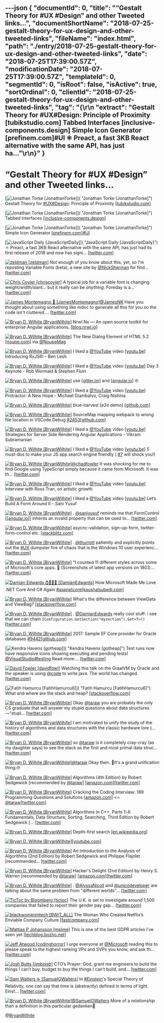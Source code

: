 ---json
{
  "documentId": 0,
  "title": "“Gestalt Theory for #UX #Design” and other Tweeted links…",
  "documentShortName": "2018-07-25-gestalt-theory-for-ux-design-and-other-tweeted-links",
  "fileName": "index.html",
  "path": "./entry/2018-07-25-gestalt-theory-for-ux-design-and-other-tweeted-links",
  "date": "2018-07-25T17:39:00.57Z",
  "modificationDate": "2018-07-25T17:39:00.57Z",
  "templateId": 0,
  "segmentId": 0,
  "isRoot": false,
  "isActive": true,
  "sortOrdinal": 0,
  "clientId": "2018-07-25-gestalt-theory-for-ux-design-and-other-tweeted-links",
  "tag": "{\r\n  \"extract\": \"Gestalt Theory for       #UX#Design: Principle of Proximity       [tubikstudio.com] Tabbed Interfaces       [inclusive-components.design] Simple Icon Generator       [prefinem.com]#UI ⚛️ Preact, a fast 3KB React alternative with the same API, has just ha...\"\r\n}"
}
---

# “Gestalt Theory for #UX #Design” and other Tweeted links…

[<img alt="Jonathan Torke [JonathanTorke]" src="https://songhay.blob.core.windows.net/shared-social-twitter/JonathanTorke.jpg">]( "Jonathan Torke [JonathanTorke]") Gestalt Theory for [#UX](http://twitter.com/search?q=%23UX)[#Design](http://twitter.com/search?q=%23Design): Principle of Proximity [[tubikstudio.com]](https://tubikstudio.com/gestalt-theory-for-ux-design-principle-of-proximity/)

[<img alt="Jonathan Torke [JonathanTorke]" src="https://songhay.blob.core.windows.net/shared-social-twitter/JonathanTorke.jpg">]( "Jonathan Torke [JonathanTorke]") Tabbed Interfaces [[inclusive-components.design]](https://inclusive-components.design/tabbed-interfaces/)

[<img alt="Jonathan Torke [JonathanTorke]" src="https://songhay.blob.core.windows.net/shared-social-twitter/JonathanTorke.jpg">]( "Jonathan Torke [JonathanTorke]") Simple Icon Generator [[prefinem.com]](http://prefinem.com/simple-icon-generator/)[#UI](http://twitter.com/search?q=%23UI)

[<img alt="JavaScript Daily [JavaScriptDaily]" src="https://songhay.blob.core.windows.net/shared-social-twitter/JavaScriptDaily.jpg">]( "JavaScript Daily [JavaScriptDaily]") ⚛️ Preact, a fast 3KB React alternative with the same API, has just had its first release of 2018 and now has signi… [[twitter.com]](https://twitter.com/i/web/status/989598291863236611)

[<img alt="zeldman [zeldman]" src="https://songhay.blob.core.windows.net/shared-social-twitter/zeldman.jpg">](https://studio.zeldman.com/ "zeldman [zeldman]") Not enough of you know about this, yet, so I’m reposting Variable Fonts (beta), a new site by [@NickSherman](http://twitter.com/NickSherman) for find… [[twitter.com]](https://twitter.com/i/web/status/989852113634291713)

[<img alt="Chris Coyier [chriscoyier]" src="https://songhay.blob.core.windows.net/shared-social-twitter/chriscoyier.jpg">](http://chriscoyier.net/ "Chris Coyier [chriscoyier]") A typical job for a variable font is changing weight/width/slant... but it really can be _anything_. Foreday is a… [[twitter.com]](https://twitter.com/i/web/status/988812726230245376)

[<img alt="James Montemagno 🙈 [JamesMontemagno]" src="https://songhay.blob.core.windows.net/shared-social-twitter/JamesMontemagno.jpg">](http://montemagno.com/ "James Montemagno 🙈 [JamesMontemagno]")[@JamesNK](http://twitter.com/JamesNK) Have you thought about using something like mdoc to generate all this for you so the code isn't cluttered.… [[twitter.com]](https://twitter.com/i/web/status/988627926684917760)

[<img alt="Bryan D. Wilhite [BryanWilhite]" src="https://songhay.blob.core.windows.net/shared-social-twitter/BryanWilhite.jpeg">](http://songhayblog.azurewebsites.net/ "Bryan D. Wilhite [BryanWilhite]") Nrwl Nx — An open source toolkit for enterprise Angular applications. [[blog.nrwl.io]](https://blog.nrwl.io/nrwl-nx-an-open-source-toolkit-for-enterprise-angular-applications-38698e94d65)

[<img alt="Bryan D. Wilhite [BryanWilhite]" src="https://songhay.blob.core.windows.net/shared-social-twitter/BryanWilhite.jpeg">](http://songhayblog.azurewebsites.net/ "Bryan D. Wilhite [BryanWilhite]") The New Dialog Element of HTML 5.2 [[noupe.com]](https://www.noupe.com/?p=104388) via [@NoupeMag](http://twitter.com/NoupeMag)

[<img alt="Bryan D. Wilhite [BryanWilhite]" src="https://songhay.blob.core.windows.net/shared-social-twitter/BryanWilhite.jpeg">](http://songhayblog.azurewebsites.net/ "Bryan D. Wilhite [BryanWilhite]") I liked a [@YouTube](http://twitter.com/YouTube) video [[youtu.be]](http://youtu.be/JCXZhe6KsxQ?a) Introducing RxJS6! - Ben Lesh

[<img alt="Bryan D. Wilhite [BryanWilhite]" src="https://songhay.blob.core.windows.net/shared-social-twitter/BryanWilhite.jpeg">](http://songhayblog.azurewebsites.net/ "Bryan D. Wilhite [BryanWilhite]") I liked a [@YouTube](http://twitter.com/YouTube) video [[youtu.be]](http://youtu.be/N15ie0cGuB0?a) Day 3 Keynote - Rob Wormald & Stephen Fluin

[<img alt="Bryan D. Wilhite [BryanWilhite]" src="https://songhay.blob.core.windows.net/shared-social-twitter/BryanWilhite.jpeg">](http://songhayblog.azurewebsites.net/ "Bryan D. Wilhite [BryanWilhite]") use [[gitter.im]](http://gitter.im/angular/angular) and [[angular.io]](http://angular.io/resources) 🤓

[<img alt="Bryan D. Wilhite [BryanWilhite]" src="https://songhay.blob.core.windows.net/shared-social-twitter/BryanWilhite.jpeg">](http://songhayblog.azurewebsites.net/ "Bryan D. Wilhite [BryanWilhite]") I liked a [@YouTube](http://twitter.com/YouTube) video [[youtu.be]](http://youtu.be/6aPfHrSl0Qk?a) Protractor: A New Hope - Michael Giambalvo, Craig Nishina

[<img alt="Bryan D. Wilhite [BryanWilhite]" src="https://songhay.blob.core.windows.net/shared-social-twitter/BryanWilhite.jpeg">](http://songhayblog.azurewebsites.net/ "Bryan D. Wilhite [BryanWilhite]") blue-harvest [e2e demo] [[github.com]](https://github.com/angular-seattle/blue-harvest)

[<img alt="Bryan D. Wilhite [BryanWilhite]" src="https://songhay.blob.core.windows.net/shared-social-twitter/BryanWilhite.jpeg">](http://songhayblog.azurewebsites.net/ "Bryan D. Wilhite [BryanWilhite]") SourceMap mapping webpack to wrong file location in VSCode Debug [#2453](http://twitter.com/search?q=%232453)[[github.com]](https://github.com/angular/angular-cli/issues/2453)

[<img alt="Bryan D. Wilhite [BryanWilhite]" src="https://songhay.blob.core.windows.net/shared-social-twitter/BryanWilhite.jpeg">](http://songhayblog.azurewebsites.net/ "Bryan D. Wilhite [BryanWilhite]") I liked a [@YouTube](http://twitter.com/YouTube) video [[youtu.be]](http://youtu.be/-8bObydfINA?a) Strategies for Server Side Rendering Angular Applications - Vikram Subramanian

[<img alt="Bryan D. Wilhite [BryanWilhite]" src="https://songhay.blob.core.windows.net/shared-social-twitter/BryanWilhite.jpeg">](http://songhayblog.azurewebsites.net/ "Bryan D. Wilhite [BryanWilhite]") I liked a [@YouTube](http://twitter.com/YouTube) video [[youtu.be]](http://youtu.be/fiT5g9KSxmw?a) 5 must-dos to make your JS app search engine friendly ( [#7](http://twitter.com/search?q=%237) will shock you!)

[<img alt="Bryan D. Wilhite [BryanWilhite]" src="https://songhay.blob.core.windows.net/shared-social-twitter/BryanWilhite.jpeg">](http://songhayblog.azurewebsites.net/ "Bryan D. Wilhite [BryanWilhite]")[@chadfowler](http://twitter.com/chadfowler) It was shocking for me to find Google using TypeScript simply because it came from Microsoft. It was th… [[twitter.com]](https://twitter.com/i/web/status/989182961630113792)

[<img alt="Bryan D. Wilhite [BryanWilhite]" src="https://songhay.blob.core.windows.net/shared-social-twitter/BryanWilhite.jpeg">](http://songhayblog.azurewebsites.net/ "Bryan D. Wilhite [BryanWilhite]") I liked a [@YouTube](http://twitter.com/YouTube) video [[youtu.be]](http://youtu.be/jxVfsG8srqA?a) Interview with Ross Tran, on artistic growth

[<img alt="Bryan D. Wilhite [BryanWilhite]" src="https://songhay.blob.core.windows.net/shared-social-twitter/BryanWilhite.jpeg">](http://songhayblog.azurewebsites.net/ "Bryan D. Wilhite [BryanWilhite]") I liked a [@YouTube](http://twitter.com/YouTube) video [[youtu.be]](http://youtu.be/7ZbVSewN21A?a) Let’s Build A Form Around It - Sani Yusuf

[<img alt="Bryan D. Wilhite [BryanWilhite]" src="https://songhay.blob.core.windows.net/shared-social-twitter/BryanWilhite.jpeg">](http://songhayblog.azurewebsites.net/ "Bryan D. Wilhite [BryanWilhite]") . [@saniyusuf](http://twitter.com/saniyusuf) reminds me that FormControl [[[angular.io]](https://angular.io/api/forms/FormControl)] inherits an invalid property that can be used to… [[twitter.com]](https://twitter.com/i/web/status/989672723738591232)

[<img alt="Bryan D. Wilhite [BryanWilhite]" src="https://songhay.blob.core.windows.net/shared-social-twitter/BryanWilhite.jpeg">](http://songhayblog.azurewebsites.net/ "Bryan D. Wilhite [BryanWilhite]") asycnc-validation, sign-up-form, twitter-form-control etc. [[stackblitz.com]](https://stackblitz.com/@saniyusuf)

[<img alt="Bryan D. Wilhite [BryanWilhite]" src="https://songhay.blob.core.windows.net/shared-social-twitter/BryanWilhite.jpeg">](http://songhayblog.azurewebsites.net/ "Bryan D. Wilhite [BryanWilhite]") . [@thurrott](http://twitter.com/thurrott) patiently and explicitly points out the [#UX](http://twitter.com/search?q=%23UX) dumpster fire of chaos that is the Windows 10 user experienc… [[twitter.com]](https://twitter.com/i/web/status/989581041852530689)

[<img alt="Bryan D. Wilhite [BryanWilhite]" src="https://songhay.blob.core.windows.net/shared-social-twitter/BryanWilhite.jpeg">](http://songhayblog.azurewebsites.net/ "Bryan D. Wilhite [BryanWilhite]") “I counted 11 different styles across some of Microsoft's core apps. 😬 (Screenshots of latest app versions on 1803.… [[twitter.com]](https://twitter.com/i/web/status/989582719314116608)

[<img alt="Damian Edwards ⌚🥃👟💕 [DamianEdwards]" src="https://songhay.blob.core.windows.net/shared-social-twitter/DamianEdwards.jpg">](http://damianedwards.wordpress.com/ "Damian Edwards ⌚🥃👟💕 [DamianEdwards]") How Microsoft Made Me Love .NET Core And C# Again [#aspnetcore](http://twitter.com/search?q=%23aspnetcore)[[kaushalsubedi.com]](https://kaushalsubedi.com/blog/2018/04/24/how-microsoft-made-me-love-net-core-and-c-again/)

[<img alt="Bryan D. Wilhite [BryanWilhite]" src="https://songhay.blob.core.windows.net/shared-social-twitter/BryanWilhite.jpeg">](http://songhayblog.azurewebsites.net/ "Bryan D. Wilhite [BryanWilhite]") What's the difference between ViewData and ViewBag? [[stackoverflow.com]](https://stackoverflow.com/q/4705426/22944?stw=2)

[<img alt="Bryan D. Wilhite [BryanWilhite]" src="https://songhay.blob.core.windows.net/shared-social-twitter/BryanWilhite.jpeg">](http://songhayblog.azurewebsites.net/ "Bryan D. Wilhite [BryanWilhite]") . [@DamianEdwards](http://twitter.com/DamianEdwards) really cool stuff: i see that we can chain `IConfiguration.GetSection("mysection").Get<T>()` [[twitter.com]](https://twitter.com/BryanWilhite/status/989643114548682752/photo/1)

[<img alt="Bryan D. Wilhite [BryanWilhite]" src="https://songhay.blob.core.windows.net/shared-social-twitter/BryanWilhite.jpeg">](http://songhayblog.azurewebsites.net/ "Bryan D. Wilhite [BryanWilhite]") 2017: Sample EF Core provider for Oracle databases [#9442](http://twitter.com/search?q=%239442)[[github.com]](https://github.com/aspnet/EntityFrameworkCore/issues/9442)

[<img alt="Kendra Havens [gotheap]" src="https://songhay.blob.core.windows.net/shared-social-twitter/gotheap.jpg">]( "Kendra Havens [gotheap]") Test runs now have responsive icons showing executing and pending tests! [@VisualStudio](http://twitter.com/VisualStudio)[#testing](http://twitter.com/search?q=%23testing) Read more:… [[twitter.com]](https://twitter.com/i/web/status/989213220173897729)

[<img alt="David Fowler [davidfowl]" src="https://songhay.blob.core.windows.net/shared-social-twitter/davidfowl.jpeg">](http://davidfowl.com/ "David Fowler [davidfowl]") Watching this talk on the GraalVM by Oracle and the speaker is using [@code](http://twitter.com/code) to write java. The world has changed. [[twitter.com]](https://twitter.com/davidfowl/status/989797621656010753/photo/1)

[<img alt="Fatih Hamurcu [FatihHamurcu6]" src="https://songhay.blob.core.windows.net/shared-social-twitter/FatihHamurcu6.jpg">]( "Fatih Hamurcu [FatihHamurcu6]") What and where are the stack and heap? [[stackoverflow.com]](https://stackoverflow.com/q/79923/9575187)

[<img alt="Bryan D. Wilhite [BryanWilhite]" src="https://songhay.blob.core.windows.net/shared-social-twitter/BryanWilhite.jpeg">](http://songhayblog.azurewebsites.net/ "Bryan D. Wilhite [BryanWilhite]") Okay [@taraw](http://twitter.com/taraw) you are probably the only CS graduate that will answer my stupid questions about data structures—“stupi… [[twitter.com]](https://twitter.com/i/web/status/988880861369024512)

[<img alt="Bryan D. Wilhite [BryanWilhite]" src="https://songhay.blob.core.windows.net/shared-social-twitter/BryanWilhite.jpeg">](http://songhayblog.azurewebsites.net/ "Bryan D. Wilhite [BryanWilhite]") I am motivated to unify the study of the history of algorithms and data structures with the classic hardware lore (… [[twitter.com]](https://twitter.com/i/web/status/988881349938372608)

[<img alt="Bryan D. Wilhite [BryanWilhite]" src="https://songhay.blob.core.windows.net/shared-social-twitter/BryanWilhite.jpeg">](http://songhayblog.azurewebsites.net/ "Bryan D. Wilhite [BryanWilhite]") so [@taraw](http://twitter.com/taraw) is it completely cray-cray (as my daughter says) to see the stack as the first and most primal data struc… [[twitter.com]](https://twitter.com/i/web/status/988881847969955840)

[<img alt="Bryan D. Wilhite [BryanWilhite]" src="https://songhay.blob.core.windows.net/shared-social-twitter/BryanWilhite.jpeg">](http://songhayblog.azurewebsites.net/ "Bryan D. Wilhite [BryanWilhite]")[@taraw](http://twitter.com/taraw) Okay then. 🤠It's a grand unification thing.🤓

[<img alt="Bryan D. Wilhite [BryanWilhite]" src="https://songhay.blob.core.windows.net/shared-social-twitter/BryanWilhite.jpeg">](http://songhayblog.azurewebsites.net/ "Bryan D. Wilhite [BryanWilhite]") Algorithms (4th Edition) by Robert Sedgewick [recommended by [@taraw](http://twitter.com/taraw)] [[amazon.com]](https://www.amazon.com/Algorithms-4th-Robert-Sedgewick/dp/032157351X?SubscriptionId=1SW6D7X6ZXXR92KVX0G2&tag=thekintespacec00&linkCode=xm2&camp=2025&creative=165953&creativeASIN=032157351X)[[twitter.com]](https://twitter.com/BryanWilhite/status/988914037541949440/photo/1)

[<img alt="Bryan D. Wilhite [BryanWilhite]" src="https://songhay.blob.core.windows.net/shared-social-twitter/BryanWilhite.jpeg">](http://songhayblog.azurewebsites.net/ "Bryan D. Wilhite [BryanWilhite]") Cracking the Coding Interview: 189 Programming Questions and Solutions [[amazon.com]](https://www.amazon.com/Cracking-Coding-Interview-Programming-Questions/dp/0984782850?SubscriptionId=1SW6D7X6ZXXR92KVX0G2&tag=thekintespacec00&linkCode=xm2&camp=2025&creative=165953&creativeASIN=0984782850) <= [@taraw](http://twitter.com/taraw)[[twitter.com]](https://twitter.com/BryanWilhite/status/988914594654531584/photo/1)

[<img alt="Bryan D. Wilhite [BryanWilhite]" src="https://songhay.blob.core.windows.net/shared-social-twitter/BryanWilhite.jpeg">](http://songhayblog.azurewebsites.net/ "Bryan D. Wilhite [BryanWilhite]") Algorithms in C++, Parts 1-4: Fundamentals, Data Structure, Sorting, Searching, Third Edition by Robert Sedgewick [… [[twitter.com]](https://twitter.com/i/web/status/988916299668443136)

[<img alt="Bryan D. Wilhite [BryanWilhite]" src="https://songhay.blob.core.windows.net/shared-social-twitter/BryanWilhite.jpeg">](http://songhayblog.azurewebsites.net/ "Bryan D. Wilhite [BryanWilhite]") Depth-first search [[en.wikipedia.org]](https://en.wikipedia.org/wiki/Depth-first_search)

[<img alt="Bryan D. Wilhite [BryanWilhite]" src="https://songhay.blob.core.windows.net/shared-social-twitter/BryanWilhite.jpeg">](http://songhayblog.azurewebsites.net/ "Bryan D. Wilhite [BryanWilhite]")[[youtube.com]](https://www.youtube.com/watch?v=8mYfZeHtdNc&list=PLRdD1c6QbAqJn0606RlOR6T3yUqFWKwmX)

[<img alt="Bryan D. Wilhite [BryanWilhite]" src="https://songhay.blob.core.windows.net/shared-social-twitter/BryanWilhite.jpeg">](http://songhayblog.azurewebsites.net/ "Bryan D. Wilhite [BryanWilhite]") An Introduction to the Analysis of Algorithms (2nd Edition) by Robert Sedgewick and Philippe Flajolet [recommended… [[twitter.com]](https://twitter.com/i/web/status/988918560016678912)

[<img alt="Bryan D. Wilhite [BryanWilhite]" src="https://songhay.blob.core.windows.net/shared-social-twitter/BryanWilhite.jpeg">](http://songhayblog.azurewebsites.net/ "Bryan D. Wilhite [BryanWilhite]") Hacker's Delight (2nd Edition) by Henry S. Warren [recommended by [@taraw](http://twitter.com/taraw)] [[amazon.com]](https://www.amazon.com/Hackers-Delight-2nd-Henry-Warren/dp/0321842685?SubscriptionId=1SW6D7X6ZXXR92KVX0G2&tag=thekintespacec00&linkCode=xm2&camp=2025&creative=165953&creativeASIN=0321842685)[[twitter.com]](https://twitter.com/BryanWilhite/status/988919507103105024/photo/1)

[<img alt="Bryan D. Wilhite [BryanWilhite]" src="https://songhay.blob.core.windows.net/shared-social-twitter/BryanWilhite.jpeg">](http://songhayblog.azurewebsites.net/ "Bryan D. Wilhite [BryanWilhite]") . [@AlyssaNicoll](http://twitter.com/AlyssaNicoll) and [@unicodeveloper](http://twitter.com/unicodeveloper) are talking about the same problem from "different worlds"… [[twitter.com]](https://twitter.com/i/web/status/989650326100762624)

[<img alt="TicToc by Bloomberg [tictoc]" src="https://songhay.blob.core.windows.net/shared-social-twitter/tictoc.jpg">](https://twitter.com/i/events/931632515340627968 "TicToc by Bloomberg [tictoc]") The U.K. is set to investigate around 1,500 companies that failed to report their gender pay gap… [[twitter.com]](https://twitter.com/i/web/status/989185643938017281)

[<img alt="blackwomenintech [BWiT_ALL]" src="https://songhay.blob.core.windows.net/shared-social-twitter/BWiT_ALL.jpeg">](http://www.blackwomenintech.org/ "blackwomenintech [BWiT_ALL]") The Woman Who Created Netflix’s Enviable Company Culture [[fastcompany.com]](https://www.fastcompany.com/3056187/the-woman-who-created-netflixs-enviable-company-culture?utm_source=facebook.com&utm_medium=social)

[<img alt="Mattias P Johansson [mpjme]" src="https://songhay.blob.core.windows.net/shared-social-twitter/mpjme.jpg">](https://www.youtube.com/funfunfunction "Mattias P Johansson [mpjme]") This is one of the best GDPR articles I've seen yet [[techblog.bozho.net]](https://techblog.bozho.net/gdpr-practical-guide-developers/)

[<img alt="Jeff Atwood [codinghorror]" src="https://songhay.blob.core.windows.net/shared-social-twitter/codinghorror.png">](http://blog.codinghorror.com/ "Jeff Atwood [codinghorror]") I urge everyone at [@Microsoft](http://twitter.com/Microsoft) reading this to please speak to the highest ranking VPs and SVPs you know, and ask th… [[twitter.com]](https://twitter.com/i/web/status/989281133106900992)

[<img alt="Josh Butts [jimbojsb]" src="https://songhay.blob.core.windows.net/shared-social-twitter/jimbojsb.jpeg">](http://github.com/jimbojsb "Josh Butts [jimbojsb]") CTO’s Prayer: God, grant me engineers to build the things I can’t buy, budget to buy the things I can’t build, and… [[twitter.com]](https://twitter.com/i/web/status/989512503049809920)

[<img alt="Sam Walters ☕️ [SamuelGWalters]" src="https://songhay.blob.core.windows.net/shared-social-twitter/SamuelGWalters.jpg">](http://hilbert.unbc.ca/ "Sam Walters ☕️ [SamuelGWalters]") In [#Einstein](http://twitter.com/search?q=%23Einstein)'s Special Theory of Relativity, one can say that time is (abstractly) defined in terms of light. Einst… [[twitter.com]](https://twitter.com/i/web/status/989226485075488768)

[<img alt="Bryan D. Wilhite [BryanWilhite]" src="https://songhay.blob.core.windows.net/shared-social-twitter/BryanWilhite.jpeg">](http://songhayblog.azurewebsites.net/ "Bryan D. Wilhite [BryanWilhite]")[@SamuelGWalters](http://twitter.com/SamuelGWalters) More of a *relationship* than a definition in this particular gedanken💭

@[BryanWilhite](https://twitter.com/BryanWilhite)
